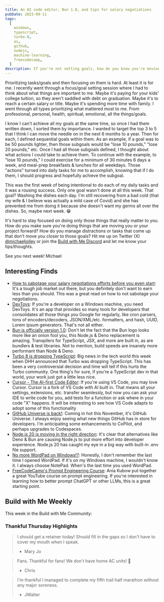 ```yaml
---
title: An AI code editor, Bun 1.0, and tips for salary negotiations
pubDate: 2023-09-11
tags:
  [
    windows,
    typescript,
    turbo-8,
    ai,
    github,
    nodejs,
    machine-learning,
    freecodecamp,
  ]
description: If you're not setting goals, how do you know you're moving forward? This week I share some tips on how to set goals and stay focused on them.
---
```


Prioritizing tasks/goals and then focusing on them is hard. At least it is for me. I recently went through a focus/goal setting session where I had to think about what things are important to me. Maybe it's paying for your kids' college tuition, so they aren't saddled with debt on graduation. Maybe it's to reach a certain salary or title. Maybe it's spending more time with family. I went through all types prioritizing what mattered most to me. From professional, personal, health, spiritual, emotional, all the things/goals.

I know I can't achieve all my goals at the same time, so once I had them written down, I sorted them by importance. I wanted to target the top 3 to 5 that I think I can move the needle on in the next 6 months to a year. Then for each, I defined sequential goals within them. As an example, if a goal was to be 50 pounds lighter, then those subgoals would be "lose 10 pounds," "lose 20 pounds," etc. Once I had all those subgoals defined, I thought about what actions I could take to achieve them. To continue with the example, to "lose 10 pounds," I could exercise for a minimum of 30 minutes 6 days a week, and meal-prep breakfasts & lunches for all weekdays. Those "actions" turned into daily tasks for me to accomplish, knowing that if I do them, I should progress and hopefully achieve the subgoal.

This was the first week of being intentional to do each of my daily tasks and it was a rousing success. Only one goal wasn't done at all this week. That goal? Washing the dishes each day. I'm still recovering from a bad cold (that my wife & I believe was actually a mild case of Covid) and she has prevented me from doing it because she doesn't want my germs all over the dishes. So, maybe next week. 😁

It's hard to stay focused on doing only those things that really matter to you. How do you make sure you're doing things that are moving you or your project forward? How do you manage distractions or tasks that come up that don't move you closer to those goals? Hit me up on Twitter (X) [@michaeljolley](https://twitter.com/michaeljolley) or join the [Build with Me Discord](https://discord.gg/kC8HTrs59R) and let me know your tips/thoughts.

See you next week!
Michael

## Interesting Finds

- [​How to sabotage your salary negotiations efforts before you even start](https://interviewing.io/blog/sabotage-salary-negotiation-before-even-start): It's a tough job market out there, but you definitely don't want to earn less than you should. This was a great read on how to not sabotage your negotiations.
- [​DevToys](https://github.com/veler/DevToys): If you're a developer on a Windows machine, you need DevToys. It's an app that provides so many tools for developers that consolidates all those things you Google for regularly, like cron parsers, tons of encoders/decoders, JSON/XML/etc. formatters, and hash, UUID, Lorem ipsum generators. That's not all either.
- [Bun is officially version 1.0](https://bun.sh/blog/bun-v1.0): Don't let the fact that the Bun logo looks more like an onion fool you, this Node.js & Deno replacement is amazing. Transpilers for TypeScript, JSX, and more are built in, as are bundlers & test libraries. Not to mention, build speeds are insanely more performant than Node & Deno.
- [Turbo 8 is dropping TypeScript](https://world.hey.com/dhh/turbo-8-is-dropping-typescript-70165c01): Big news in the tech world this week when DHH announced that Turbo was dropping TypeScript. This has been a very controversial decision and time will tell if this hurts the Turbo community. One thing's for sure, if you're a TypeScript dev in that world, your work just got a little less nice.
- [Cursor - The AI-first Code Editor](https://www.cursor.so/): If you're using VS Code, you may love Cursor. Cursor is a fork of VS Code with AI built in. That means all your settings, extensions, etc. transfer seamlessly, but now you can ask your IDE to write code for you, add tests for a function or ask where in your code "X" happens. It will be interesting to see how VS Code adapts to adopt some of this functionality
- [​GitHub Universe is back!](https://githubuniverse.com/): Coming in hot this November, it's GitHub Universe. I always enjoy seeing what new things GitHub has in store for developers. I'm anticipating some enhancements to CoPilot, and perhaps upgrades to Codespaces.
- [​Node.js 20 is moving in the right direction](https://nodejs.org/en/blog/release/v20.6.0): It's clear that alternatives like Deno & Bun are causing Node.js to put more effort into developer experience. Node.js 20 has caught my eye in a big way with built-in .env file support.
- [No more WordPad on Windows!?](https://www.theverge.com/2023/9/3/23857331/microsoft-wordpad-windows-removal-end-of-support): Honestly, I don't remember the last time I opened WordPad. If it's on my Windows machine, I wouldn't know it. I always choose NotePad. When's the last time you used WordPad.
- [​FreeCodeCamp's Prompt Engineering Course](https://www.youtube.com/watch?v=_ZvnD73m40o): Ania Kubow put together a great YouTube course on prompt engineering. If you're interested in learning how to better prompt ChatGPT or other LLMs, this is a great starting point.

## Build with Me Weekly

This week in the Build with Me Community:

### Thankful Thursday Highlights

> I should get a retainer today! Should fill in the gaps so I don't have to cover my mouth when I speak.
>
> - Mary Jo

> Fans. Thankful for fans! We don't have home AC units! 🥵
>
> - Chris

> I'm thankful I managed to complete my fifth trail half marathon without any major soreness.
>
> - JWalter
